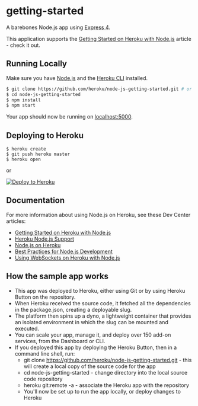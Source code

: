 # getting-started

A barebones Node.js app using [Express 4](http://expressjs.com/).

This application supports the [Getting Started on Heroku with Node.js](https://devcenter.heroku.com/articles/getting-started-with-nodejs) article - check it out.

## Running Locally

Make sure you have [Node.js](http://nodejs.org/) and the [Heroku CLI](https://cli.heroku.com/) installed.

```sh
$ git clone https://github.com/heroku/node-js-getting-started.git # or clone your own fork
$ cd node-js-getting-started
$ npm install
$ npm start
```

Your app should now be running on [localhost:5000](http://localhost:5000/).

## Deploying to Heroku

```
$ heroku create
$ git push heroku master
$ heroku open
```
or

[![Deploy to Heroku](https://www.herokucdn.com/deploy/button.png)](https://heroku.com/deploy)

## Documentation

For more information about using Node.js on Heroku, see these Dev Center articles:

- [Getting Started on Heroku with Node.js](https://devcenter.heroku.com/articles/getting-started-with-nodejs)
- [Heroku Node.js Support](https://devcenter.heroku.com/articles/nodejs-support)
- [Node.js on Heroku](https://devcenter.heroku.com/categories/nodejs)
- [Best Practices for Node.js Development](https://devcenter.heroku.com/articles/node-best-practices)
- [Using WebSockets on Heroku with Node.js](https://devcenter.heroku.com/articles/node-websockets)

## How the sample app works
* This app was deployed to Heroku, either using Git or by using Heroku Button on the repository.
* When Heroku received the source code, it fetched all the dependencies in the package.json, creating a deployable slug.
* The platform then spins up a dyno, a lightweight container that provides an isolated environment in which the slug can be mounted and executed.
* You can scale your app, manage it, and deploy over 150 add-on services, from the Dashboard or CLI.
* If you deployed this app by deploying the Heroku Button, then in a command line shell, run:
    * git clone https://github.com/heroku/node-js-getting-started.git - this will create a local copy of the source code for the app
    * cd node-js-getting-started - change directory into the local source code repository
    * heroku git:remote -a <your-app-name> - associate the Heroku app with the repository
    * You'll now be set up to run the app locally, or deploy changes to Heroku
